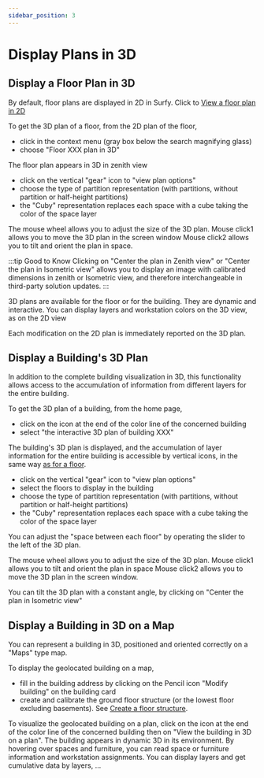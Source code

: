 ```yaml
---
sidebar_position: 3
---
```


# Display Plans in 3D

## Display a Floor Plan in 3D

By default, floor plans are displayed in 2D in Surfy.
Click to [View a floor plan in 2D](/en/docs/courses/views/2Dviews#view-a-plan-in-2d)

To get the 3D plan of a floor, from the 2D plan of the floor,

-   click in the context menu (gray box below the search magnifying glass)
-   choose "Floor XXX plan in 3D"

The floor plan appears in 3D in zenith view

-   click on the vertical "gear" icon to "view plan options"
-   choose the type of partition representation (with partitions, without partition or half-height partitions)
-   the "Cuby" representation replaces each space with a cube taking the color of the space layer

The mouse wheel allows you to adjust the size of the 3D plan.
Mouse click1 allows you to move the 3D plan in the screen window
Mouse click2 allows you to tilt and orient the plan in space.

:::tip Good to Know
Clicking on "Center the plan in Zenith view" or "Center the plan in Isometric view" allows you to display an image with calibrated dimensions in zenith or Isometric view, and therefore interchangeable in third-party solution updates.
:::

3D plans are available for the floor or for the building.
They are dynamic and interactive.
You can display layers and workstation colors on the 3D view, as on the 2D view

Each modification on the 2D plan is immediately reported on the 3D plan.

## Display a Building's 3D Plan

In addition to the complete building visualization in 3D, this functionality allows access to the accumulation of information from different layers for the entire building.

To get the 3D plan of a building, from the home page,

-   click on the icon at the end of the color line of the concerned building
-   select "the interactive 3D plan of building XXX"

The building's 3D plan is displayed, and the accumulation of layer information for the entire building is accessible by vertical icons, in the same way [as for a floor](/en/docs/courses/views/2Dviews#display-layers-on-plan).

-   click on the vertical "gear" icon to "view plan options"
-   select the floors to display in the building
-   choose the type of partition representation (with partitions, without partition or half-height partitions)
-   the "Cuby" representation replaces each space with a cube taking the color of the space layer

You can adjust the "space between each floor" by operating the slider to the left of the 3D plan.

The mouse wheel allows you to adjust the size of the 3D plan.
Mouse click1 allows you to tilt and orient the plan in space
Mouse click2 allows you to move the 3D plan in the screen window.

You can tilt the 3D plan with a constant angle, by clicking on "Center the plan in Isometric view"

## Display a Building in 3D on a Map

You can represent a building in 3D, positioned and oriented correctly on a "Maps" type map.

To display the geolocated building on a map,

-   fill in the building address by clicking on the Pencil icon "Modify building" on the building card
-   create and calibrate the ground floor structure (or the lowest floor excluding basements). See [Create a floor structure](/en/docs/tutorials/surfaces/structure/create).


To visualize the geolocated building on a plan, click on the icon at the end of the color line of the concerned building then on "View the building in 3D on a plan".
The building appears in dynamic 3D in its environment.
By hovering over spaces and furniture, you can read space or furniture information and workstation assignments. You can display layers and get cumulative data by layers, ...
